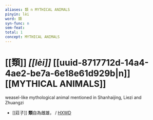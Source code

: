 ```yaml
---
aliases: 類 n MYTHICAL ANIMALS
pinyin: lèi
word: 類
syn-func: n
sem-feat: 
total: 1
concept: MYTHICAL ANIMALS 
---
```

# [[類]] *[[lèi]]*  [[uuid-8717712d-14a4-4ae2-be7a-6e18e61d929b|n]] [[MYTHICAL ANIMALS]]
weasel-like mythological animal mentioned in Shanhaijing, Liezi and Zhuangzi
 - [[莊子]] **類**自為雌雄，
                     / [HXWD](https://hxwd.org/textview.html?location=KR5c0126_tls_014-16a.18)